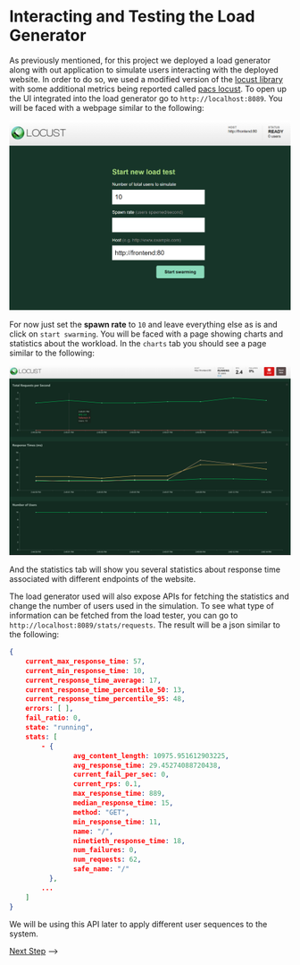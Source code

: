# Interacting and Testing the Load Generator

As previously mentioned, for this project we deployed a load generator
along with out application to simulate users interacting with the deployed
website. In order to do so, we used a modified version of the [locust library](https://locust.io/)
with some additional metrics being reported called [pacs locust](https://github.com/pacslab/pacs_locust). To open up the UI integrated into the load generator go to
`http://localhost:8089`. You will be faced with a webpage similar to the
following:

[![Screenshot of load generator](./img/locust-01.png)](./img/locust-01.png)

For now just set the **spawn rate** to `10` and leave everything else as is and
click on `start swarming`. You will be faced with a page showing charts and
statistics about the workload. In the `charts` tab you should see a page similar
to the following:

[![Screenshot of load generator](./img/locust-02.png)](./img/locust-02.png)

And the statistics tab will show you several statistics about response time
associated with different endpoints of the website.

The load generator used will also expose APIs for fetching the statistics and
change the number of users used in the simulation. To see what type of information
can be fetched from the load tester, you can go to `http://localhost:8089/stats/requests`.
The result will be a json similar to the following:

```json
{
    current_max_response_time: 57,
    current_min_response_time: 10,
    current_response_time_average: 17,
    current_response_time_percentile_50: 13,
    current_response_time_percentile_95: 48,
    errors: [ ],
    fail_ratio: 0,
    state: "running",
    stats: [
        - {
                avg_content_length: 10975.951612903225,
                avg_response_time: 29.45274088720438,
                current_fail_per_sec: 0,
                current_rps: 0.1,
                max_response_time: 889,
                median_response_time: 15,
                method: "GET",
                min_response_time: 11,
                name: "/",
                ninetieth_response_time: 18,
                num_failures: 0,
                num_requests: 62,
                safe_name: "/"
          },
        ...
    ]
}
```

We will be using this API later to apply different user sequences to the system.

[Next Step](05-monitoring.md) -->

